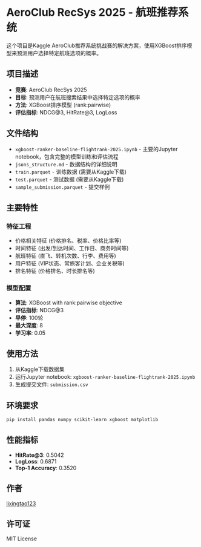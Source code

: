 # AeroClub RecSys 2025 - 航班推荐系统

这个项目是Kaggle AeroClub推荐系统挑战赛的解决方案，使用XGBoost排序模型来预测用户选择特定航班选项的概率。

## 项目描述

- **竞赛**: AeroClub RecSys 2025
- **目标**: 预测用户在航班搜索结果中选择特定选项的概率
- **方法**: XGBoost排序模型 (rank:pairwise)
- **评估指标**: NDCG@3, HitRate@3, LogLoss

## 文件结构

- `xgboost-ranker-baseline-flightrank-2025.ipynb` - 主要的Jupyter notebook，包含完整的模型训练和评估流程
- `jsons_structure.md` - 数据结构的详细说明
- `train.parquet` - 训练数据 (需要从Kaggle下载)
- `test.parquet` - 测试数据 (需要从Kaggle下载)
- `sample_submission.parquet` - 提交样例

## 主要特性

### 特征工程
- 价格相关特征 (价格排名、税率、价格比率等)
- 时间特征 (出发/到达时间、工作日、商务时间等)
- 航班特征 (直飞、转机次数、行李、费用等)
- 用户特征 (VIP状态、常旅客计划、企业关税等)
- 排名特征 (价格排名、时长排名等)

### 模型配置
- **算法**: XGBoost with rank:pairwise objective
- **评估指标**: NDCG@3
- **早停**: 100轮
- **最大深度**: 8
- **学习率**: 0.05

## 使用方法

1. 从Kaggle下载数据集
2. 运行Jupyter notebook: `xgboost-ranker-baseline-flightrank-2025.ipynb`
3. 生成提交文件: `submission.csv`

## 环境要求

```bash
pip install pandas numpy scikit-learn xgboost matplotlib
```

## 性能指标

- **HitRate@3**: 0.5042
- **LogLoss**: 0.6871
- **Top-1 Accuracy**: 0.3520

## 作者

[lixingtao123](https://github.com/lixingtao123)

## 许可证

MIT License 